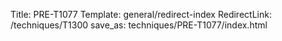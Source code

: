 Title: PRE-T1077
Template: general/redirect-index
RedirectLink: /techniques/T1300
save_as: techniques/PRE-T1077/index.html